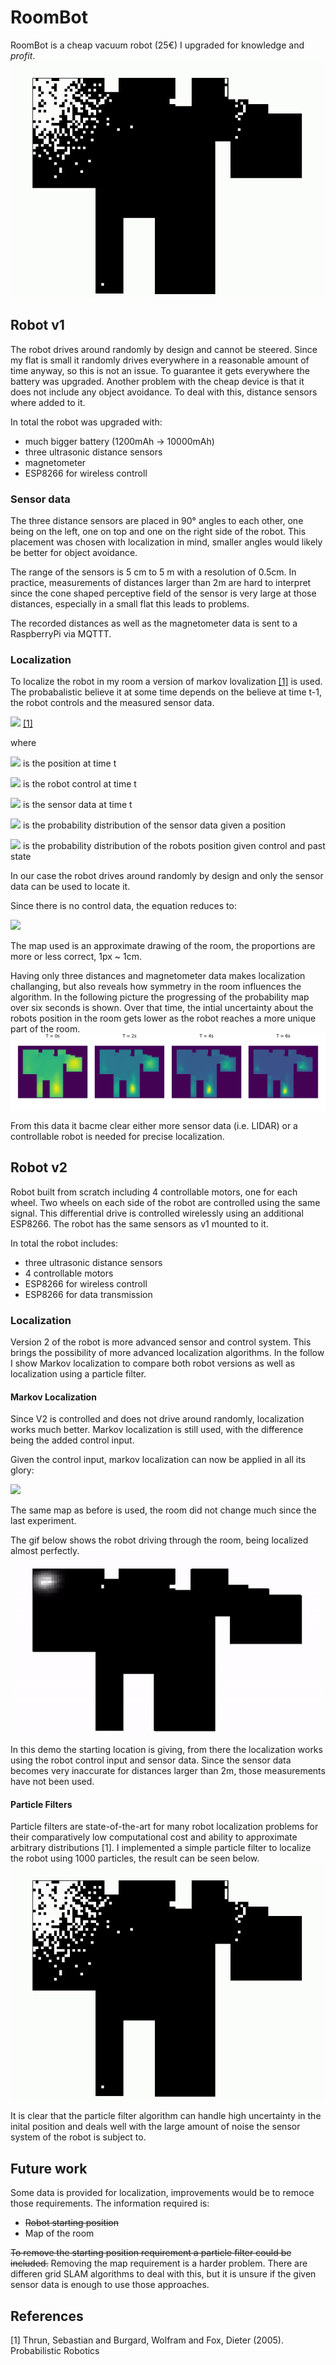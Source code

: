 # RoomBot

RoomBot is a cheap vacuum robot (25€) I upgraded for knowledge and _profit_.
![probability gid](media/rb_loc_demo_pf.gif)

## Robot v1
The robot drives around randomly by design and cannot be steered. Since my flat is small it randomly drives everywhere in a reasonable amount of time anyway, so this is not an issue. To guarantee it gets everywhere the battery was upgraded. Another problem with the cheap device is that it does not include any object avoidance. To deal with this, distance sensors where added to it.

In total the robot was upgraded with:
- much bigger battery (1200mAh -> 10000mAh)
- three ultrasonic distance sensors
- magnetometer
- ESP8266 for wireless controll

### Sensor data

The three distance sensors are placed in 90° angles to each other, one being on the left, one on top and one on the right side of the robot. This placement was chosen with localization in mind, smaller angles would likely be better for object avoidance.

The range of the sensors is 5 cm to 5 m with a resolution of 0.5cm. In practice, measurements of distances larger than 2m are hard to interpret since the cone shaped perceptive field of the sensor is very large at those distances, especially in a small flat this leads to problems. 

The recorded distances as well as the magnetometer data is sent to a RaspberryPi via MQTTT.

### Localization

To localize the robot in my room a version of markov lovalization [[1]](#1) is used. The probabalistic believe it at some time depends on the believe at time t-1, the robot controls and the measured sensor data.

<img src="https://latex.codecogs.com/gif.latex?Bel(x_t)=p(s_t|x_t)\int%20p(x_t|u_t,x_{t-1})bel(x_{t-1})dx" /> [[1]](#1)

where

<img src="https://latex.codecogs.com/gif.latex?x_t" /> is the position at time t

<img src="https://latex.codecogs.com/gif.latex?u_t" /> is the robot control at time t

<img src="https://latex.codecogs.com/gif.latex?s_t" /> is the sensor data at time t

<img src="https://latex.codecogs.com/gif.latex?p(s_t|x_t)" /> is the probability distribution of the sensor data given a position

<img src="https://latex.codecogs.com/gif.latex?p(x_t|u_t,x_{t-1})" /> is the probability distribution of the robots position given control and past state


In our case the robot drives around randomly by design and only the sensor data can be used to locate it. 

Since there is no control data, the equation reduces to:

<img src="https://latex.codecogs.com/gif.latex?Bel(x_t)=p(s_t|x_t)\int%20bel(x_{t-1})dx" /> 
 
The map used is an approximate drawing of the room, the proportions are more or less correct, 1px ~ 1cm.

Having only three distances and magnetometer data makes localization challanging, but also reveals how symmetry in the room influences the algorithm.
In the following picture the progressing of the probability map over six seconds is shown. Over that time, the intial uncertainty about the robots position in the room gets lower as the robot reaches a more unique part of the room.
![probability timeline](media/prob_timeline.png)

From this data it bacme clear either more sensor data (i.e. LIDAR) or a controllable robot is needed for precise localization.

## Robot v2

Robot built from scratch including 4 controllable motors, one for each wheel. Two wheels on each side of the robot are controlled using the same signal. This differential drive is controlled wirelessly using an additional ESP8266. The robot has the same sensors as v1 mounted to it.

In total the robot includes:
- three ultrasonic distance sensors
- 4 controllable motors
- ESP8266 for wireless controll
- ESP8266 for data transmission

### Localization
Version 2 of the robot is more advanced sensor and control system. This brings the possibility of more advanced localization algorithms.
In the follow I show Markov localization to compare both robot versions as well as localization using a particle filter.

#### Markov Localization 

Since V2 is controlled and does not drive around randomly, localization works much better. Markov localization is still used, with the difference being the added control input.

Given the control input, markov localization can now be applied in all its glory:

<img src="https://latex.codecogs.com/gif.latex?Bel(x_t)=p(s_t|x_t)\int%20p(x_t|u_t,x_{t-1})bel(x_{t-1})dx" /> 

The same map as before is used, the room did not change much since the last experiment.

The gif below shows the robot driving through the room, being localized almost perfectly.
![probability gid](media/rb_loc_demo.gif)

In this demo the starting location is giving, from there the localization works using the robot control input and sensor data. Since the sensor data becomes very inaccurate for distances larger than 2m, those measurements have not been used.

#### Particle Filters

Particle filters are state-of-the-art for many robot localization problems for their comparatively low computational cost and ability to approximate arbitrary distributions [1].
I implemented a simple particle filter to localize the robot using 1000 particles, the result can be seen below.
![probability gid](media/rb_loc_demo_pf.gif)

It is clear that the particle filter algorithm can handle high uncertainty in the inital position and deals well with the large amount of noise the sensor system of the robot is subject to.


## Future work

Some data is provided for localization, improvements would be to remoce those requirements.
The information required is:
- <s>Robot starting position</s>
- Map of the room

<s>To remove the starting position requirement a particle filter could be included.</s>
Removing the map requirement is a harder problem. There are differen grid SLAM algorithms to deal with this, but it is unsure if the given sensor data is enough to use those approaches.

## References
<a id="1">[1]</a> 
Thrun, Sebastian and Burgard, Wolfram and Fox, Dieter (2005). 
Probabilistic Robotics
